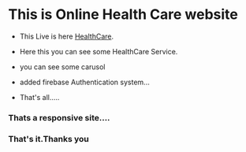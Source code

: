 # This is Online Health Care website

* This Live is here [HealthCare](https://health-care-f37f7.web.app/).

* Here this you can see some HealthCare Service.

* you can see some carusol

* added firebase Authentication system...

* That's all.....

### Thats a responsive site....

### That's it.Thanks you
